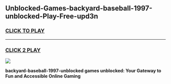
## Unblocked-Games-backyard-baseball-1997-unblocked-Play-Free-upd3n
<h3>
<a href="https://premium76.site?title=backyard-baseball-1997-unblocked&ref=23A">CLICK TO PLAY</a></h3>
<hr>

<h3>
<a href="https://premium76.site?title=backyard-baseball-1997-unblocked&ref=23A">CLICK 2 PLAY</a>
  
</h3>

<a href="https://premium76.site?title=backyard-baseball-1997-unblocked&ref=23A"><img src="https://clearcache.store/games.png"></a>


**backyard-baseball-1997-unblocked games unblocked: Your Gateway to Fun and Accessible Online Gaming**
